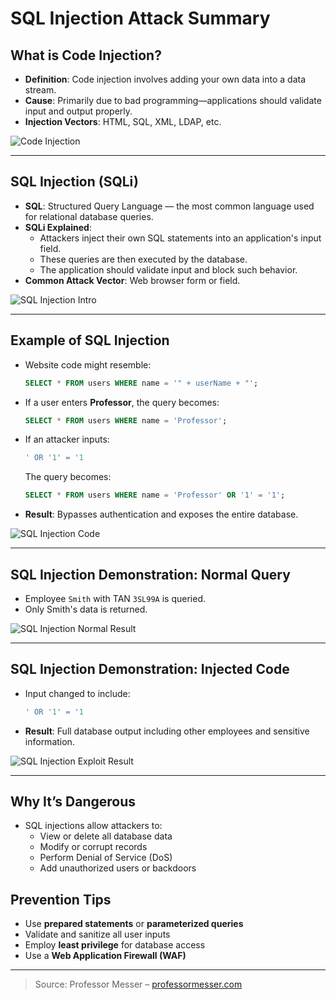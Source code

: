 
# SQL Injection Attack Summary

## What is Code Injection?

- **Definition**: Code injection involves adding your own data into a data stream.
- **Cause**: Primarily due to bad programming—applications should validate input and output properly.
- **Injection Vectors**: HTML, SQL, XML, LDAP, etc.

![Code Injection](./54e3a9d0-281c-42e5-99b7-c827812f3ad9.png)

---

## SQL Injection (SQLi)

- **SQL**: Structured Query Language — the most common language used for relational database queries.
- **SQLi Explained**: 
  - Attackers inject their own SQL statements into an application's input field.
  - These queries are then executed by the database.
  - The application should validate input and block such behavior.
- **Common Attack Vector**: Web browser form or field.

![SQL Injection Intro](./afbe3697-7adb-4de2-a7e1-9b4a0e9ae8c4.png)

---

## Example of SQL Injection

- Website code might resemble:
  ```sql
  SELECT * FROM users WHERE name = '" + userName + "';
  ```
- If a user enters **Professor**, the query becomes:
  ```sql
  SELECT * FROM users WHERE name = 'Professor';
  ```
- If an attacker inputs:
  ```sql
  ' OR '1' = '1
  ```
  The query becomes:
  ```sql
  SELECT * FROM users WHERE name = 'Professor' OR '1' = '1';
  ```
- **Result**: Bypasses authentication and exposes the entire database.

![SQL Injection Code](./17ca5976-e041-47c3-a7f1-29317cc35946.png)

---

## SQL Injection Demonstration: Normal Query

- Employee `Smith` with TAN `3SL99A` is queried.
- Only Smith's data is returned.

![SQL Injection Normal Result](./b9992f1b-50dc-4892-92e4-7ba4a34a5960.png)

---

## SQL Injection Demonstration: Injected Code

- Input changed to include:
  ```sql
  ' OR '1' = '1
  ```
- **Result**: Full database output including other employees and sensitive information.

![SQL Injection Exploit Result](./3d962665-fa42-4af5-b92a-a5bdf5bc4ca3.png)

---

## Why It’s Dangerous

- SQL injections allow attackers to:
  - View or delete all database data
  - Modify or corrupt records
  - Perform Denial of Service (DoS)
  - Add unauthorized users or backdoors

## Prevention Tips

- Use **prepared statements** or **parameterized queries**
- Validate and sanitize all user inputs
- Employ **least privilege** for database access
- Use a **Web Application Firewall (WAF)**

---

> Source: Professor Messer – [professormesser.com](https://professormesser.com)
